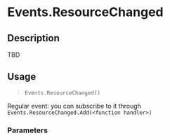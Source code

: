 # Events.ResourceChanged
## Description
TBD

## Usage
> `Events.ResourceChanged()`

Regular event: you can subscribe to it through `Events.ResourceChanged.Add(<function handler>)`

### Parameters
